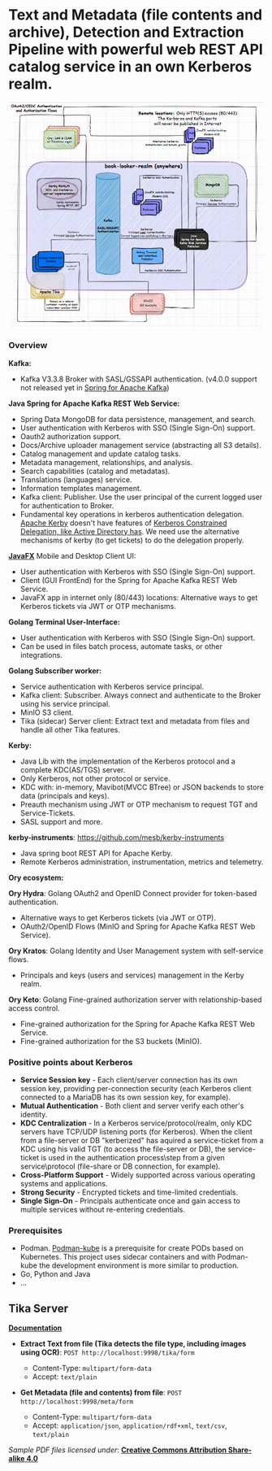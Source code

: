 # Text and Metadata (file contents and archive), Detection and Extraction Pipeline with powerful web REST API catalog service in an own Kerberos realm.



![book-looker-realm](docs/book-looker-realm.png)

### Overview

**Kafka:**
- Kafka V3.3.8 Broker with SASL/GSSAPI authentication. (v4.0.0 support not released yet in [Spring for Apache Kafka](https://spring.io/projects/spring-kafka#support))

**Java Spring for Apache Kafka REST Web Service:**
- Spring Data MongoDB for data persistence, management, and search.
- User authentication with Kerberos with SSO (Single Sign-On) support.
- Oauth2 authorization support.
- Docs/Archive uploader management service (abstracting all S3 details).
- Catalog management and update catalog tasks.
- Metadata management, relationships, and analysis.
- Search capabilities (catalog and metadatas).
- Translations (languages) service.
- Information templates management.
- Kafka client: Publisher. Use the user principal of the current logged user for authentication to Broker.
- Fundamental key operations in kerberos authentication delegation. [Apache Kerby](https://directory.apache.org/kerby/) doesn't have features of [Kerberos Constrained Delegation, like Active Directory has](https://learn.microsoft.com/en-us/windows-server/security/kerberos/kerberos-constrained-delegation-overview). We need use the alternative mechanisms of kerby (to get tickets) to do the delegation properly.

**[JavaFX](https://openjfx.io/)** Mobile and Desktop Client UI:
- User authentication with Kerberos with SSO (Single Sign-On) support.
- Client (GUI FrontEnd) for the Spring for Apache Kafka REST Web Service.
- JavaFX app in internet only (80/443) locations: Alternative ways to get Kerberos tickets via JWT or OTP mechanisms.

**Golang Terminal User-Interface:**
- User authentication with Kerberos with SSO (Single Sign-On) support.
- Can be used in files batch process, automate tasks, or other integrations.

**Golang Subscriber worker:**
- Service authentication with Kerberos service principal.
- Kafka client: Subscriber. Always connect and authenticate to the Broker using his service principal.
- MinIO S3 client.
- Tika (sidecar) Server client: Extract text and metadata from files and handle all other Tika features.

**Kerby:**
- Java Lib with the implementation of the Kerberos protocol and a complete KDC(AS/TGS) server.
- Only Kerberos, not other protocol or service.
- KDC with: in-memory, Mavibot(MVCC BTree) or JSON backends to store data (principals and keys).
- Preauth mechanism using JWT or OTP mechanism to request TGT and Service-Tickets.
- SASL support and more.


**kerby-instruments**: https://github.com/mesb/kerby-instruments
- Java spring boot REST API for Apache Kerby.
- Remote Kerberos administration, instrumentation, metrics and telemetry.

**Ory ecosystem:**
>
**Ory Hydra**: Golang OAuth2 and OpenID Connect provider for token-based authentication.
- Alternative ways to get Kerberos tickets (via JWT or OTP).
- OAuth2/OpenID Flows (MinIO and Spring for Apache Kafka REST Web Service).
>
**Ory Kratos**: Golang Identity and User Management system with self-service flows.
- Principals and keys (users and services) management in the Kerby realm.
>
**Ory Keto**: Golang Fine-grained authorization server with relationship-based access control.
- Fine-grained authorization for the Spring for Apache Kafka REST Web Service.
- Fine-grained authorization for the S3 buckets (MinIO).

### Positive points about Kerberos

- **Service Session key** - Each client/server connection has its own session key, providing per-connection security (each Kerberos client connected to a MariaDB has its own session key, for example).
- **Mutual Authentication** - Both client and server verify each other's identity.
- **KDC Centralization** - In a Kerberos service/protocol/realm, only KDC servers have TCP/UDP listening ports (for Kerberos). When the client from a file-server or DB "kerberized" has aquired a service-ticket from a KDC using his valid TGT (to access the file-server or DB), the service-ticket is used in the authentication process\step from a given service\protocol (file-share or DB connection, for example).
- **Cross-Platform Support** - Widely supported across various operating systems and applications.
- **Strong Security** - Encrypted tickets and time-limited credentials.
- **Single Sign-On** - Principals authenticate once and gain access to multiple services without re-entering credentials.

### Prerequisites
- Podman.
[Podman-kube](https://docs.podman.io/en/v5.0.3/markdown/podman-kube.1.html) is a prerequisite for create PODs based on Kubernetes.
This project uses sidecar containers and with Podman-kube the development environment is more similar to production.
- Go, Python and Java
- ...

## Tika Server
[**Documentation**](https://cwiki.apache.org/confluence/display/TIKA/TikaServer)

- **Extract Text from file (Tika detects the file type, including images using OCR)**: `POST http://localhost:9998/tika/form`
  - Content-Type: `multipart/form-data`
  - Accept: `text/plain`

- **Get Metadata (file and contents) from file**: `POST http://localhost:9998/meta/form`
  - Content-Type: `multipart/form-data`
  - Accept: `application/json`, `application/rdf+xml`, `text/csv`, `text/plain`

*Sample PDF files licensed under*: [**Creative Commons Attribution Share-alike 4.0**](https://creativecommons.org/licenses/by-sa/4.0/deed.en)